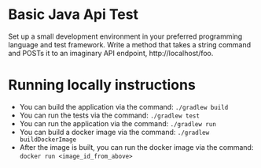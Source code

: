 # Basic Java Api Test

Set up a small development environment in your preferred programming language and test framework. Write a method that takes a string command and POSTs it to an imaginary API endpoint, http://localhost/foo.

# Running locally instructions
- You can build the application via the command: `./gradlew build`
- You can run the tests via the command: `./gradlew test`
- You can run the application via the command: `./gradlew run`
- You can build a docker image via the command: `./gradlew buildDockerImage`
- After the image is built, you can run the docker image via the command: `docker run <image_id_from_above>`
